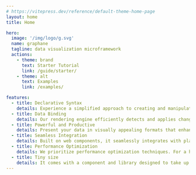 ```yaml
---
# https://vitepress.dev/reference/default-theme-home-page
layout: home
title: Home

hero:
  image: '/img/logo/g.svg'
  name: graphane
  tagline: data visualization microframework
  actions:
    - theme: brand
      text: Starter Tutorial
      link: /guide/starter/
    - theme: alt
      text: Examples
      link: /examples/

features:
  - title: Declarative Syntax
    details: Experience a simplified approach to creating and manipulating powerful graphs. With our intuitive templating directives, you can reduce the learning curve and increase productivity effortlessly.
  - title: Data Binding
    details: Our rendering engine efficiently detects and applies changes to the graphical representation by utilizing proxies. Stay in sync with data updates and ensure seamless visual updates.
  - title: Powerful and Productive
    details: Present your data in visually appealing formats that enhance viewer comprehension. Display complex information quickly and focus your efforts on presenting aesthetically information.
  - title: Seamless Integration
    details: Built on web components, it seamlessly integrates with plain HTML and popular web frameworks like React, Angular, Vue, or Svelte. Enjoy a smooth integration process without any hassle.
  - title: Performance Optimization
    details: We prioritize performance optimization techniques. For a high-performance solution, benefit from efficient rendering algorithms, element reuse, and more.
  - title: Tiny size
    details: It comes with a component and library designed to take up minimal footprint. Its compact design ensures a fast and smooth download experience.<br/>It is a microframework.
---
```


